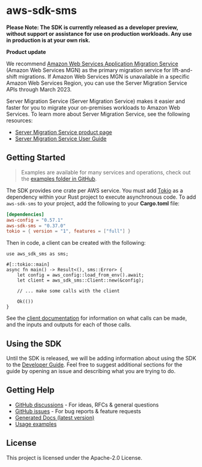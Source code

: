 # aws-sdk-sms

**Please Note: The SDK is currently released as a developer preview, without support or assistance for use
on production workloads. Any use in production is at your own risk.**

__Product update__

We recommend [Amazon Web Services Application Migration Service](http://aws.amazon.com/application-migration-service) (Amazon Web Services MGN) as the primary migration service for lift-and-shift migrations. If Amazon Web Services MGN is unavailable in a specific Amazon Web Services Region, you can use the Server Migration Service APIs through March 2023.

Server Migration Service (Server Migration Service) makes it easier and faster for you to migrate your on-premises workloads to Amazon Web Services. To learn more about Server Migration Service, see the following resources:
  - [Server Migration Service product page](http://aws.amazon.com/server-migration-service/)
  - [Server Migration Service User Guide](https://docs.aws.amazon.com/server-migration-service/latest/userguide/)

## Getting Started

> Examples are available for many services and operations, check out the
> [examples folder in GitHub](https://github.com/awslabs/aws-sdk-rust/tree/main/examples).

The SDK provides one crate per AWS service. You must add [Tokio](https://crates.io/crates/tokio)
as a dependency within your Rust project to execute asynchronous code. To add `aws-sdk-sms` to
your project, add the following to your **Cargo.toml** file:

```toml
[dependencies]
aws-config = "0.57.1"
aws-sdk-sms = "0.37.0"
tokio = { version = "1", features = ["full"] }
```

Then in code, a client can be created with the following:

```rust,no_run
use aws_sdk_sms as sms;

#[::tokio::main]
async fn main() -> Result<(), sms::Error> {
    let config = aws_config::load_from_env().await;
    let client = aws_sdk_sms::Client::new(&config);

    // ... make some calls with the client

    Ok(())
}
```

See the [client documentation](https://docs.rs/aws-sdk-sms/latest/aws_sdk_sms/client/struct.Client.html)
for information on what calls can be made, and the inputs and outputs for each of those calls.

## Using the SDK

Until the SDK is released, we will be adding information about using the SDK to the
[Developer Guide](https://docs.aws.amazon.com/sdk-for-rust/latest/dg/welcome.html). Feel free to suggest
additional sections for the guide by opening an issue and describing what you are trying to do.

## Getting Help

* [GitHub discussions](https://github.com/awslabs/aws-sdk-rust/discussions) - For ideas, RFCs & general questions
* [GitHub issues](https://github.com/awslabs/aws-sdk-rust/issues/new/choose) - For bug reports & feature requests
* [Generated Docs (latest version)](https://awslabs.github.io/aws-sdk-rust/)
* [Usage examples](https://github.com/awslabs/aws-sdk-rust/tree/main/examples)

## License

This project is licensed under the Apache-2.0 License.

